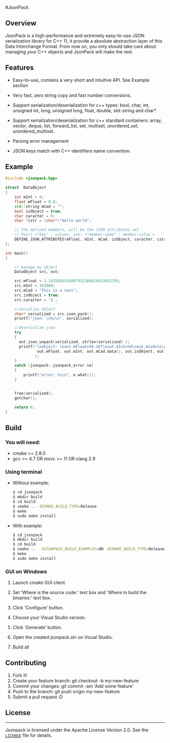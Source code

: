 #JsonPack

## Overview

JsonPack is a high-performance and extremely easy-to-use JSON serialization
library for C++ 11, it provide a absolute abstraction layer of this Data Interchange Format. From now on,
you only should take care about managing your C++ objects and JsonPack will make the rest.

## Features

* Easy-to-use, contains a very short and intuitive API. See Example section

* Very fast, zero string copy and fast number conversions.

* Support serialization/deserialization for c++ types:
  bool, char, int, unsigned int, long, unsigned long, float, double, std::string and char*.
  
* Support serialization/deserialization for c++ standard containers:
  array, vector, deque, list, forward_list, set, multiset, unordered_set, unordered_multiset.

* Parsing error management

* JSON keys match with C++ identifiers name convention.

## Example

```cpp
#include <jsonpack.hpp>

struct  DataObject
{
    int mInt = 0;
    float mFloat = 0.0;
    std::string mCad = "";
    bool isObject = true;
    char caracter = 0;
    char *cstr = (char*)"Hello world";

    // The defined members, will be the JSON attributes set
    // Pairs <"key" : value>, are: <"member-name" : member-value >
    DEFINE_JSON_ATTRIBUTES(mFloat, mInt, mCad, isObject, caracter, cstr)
};

int main()
{

    // manage my object
    DataObject src, out;

    src.mFloat = 3.1415926535897932384626433832795;
    src.mInt = 362880;
    src.mCad = "This is a test";
    src.isObject = true;
    src.caracter = '$';

    //serialize object
    char* serialized = src.json_pack();
    printf("json: \n%s\n", serialized);

    //deserialize json
    try
    {
      out.json_unpack(serialized, strlen(serialized) );
      printf("\nobject: \nout.mFloat=%0.16f\nout.mInt=%d\nout.mCad=%s\nout.isObject=%d\nout.caracter=%c\ncstr=%s\n",
              out.mFloat, out.mInt, out.mCad.data(), out.isObject, out.caracter, out.cstr
             );
    }
    catch (jsonpack::jsonpack_error &e)
    {
        printf("error: %s\n", e.what());
    }


    free(serialized);
    getchar();

    return 0;
}
```

## Build

### You will need:

- cmake >= 2.8.0
- gcc >= 4.7 OR msvc >= 11 OR clang 2.9

### Using terminal

* Without example:

  ```bash
  $ cd jsonpack
  $ mkdir build
  $ cd build
  $ cmake .. -DCMAKE_BUILD_TYPE=Release
  $ make
  $ sudo make install
  ```

* With example:

  ```bash
  $ cd jsonpack
  $ mkdir build
  $ cd build
  $ cmake ..  -DJSONPACK_BUILD_EXAMPLES=ON -DCMAKE_BUILD_TYPE=Release
  $ make
  $ sudo make install
  ```


### GUI on Windows

1. Launch cmake GUI client

2. Set 'Where is the source code:' text box and 'Where to build the binaries:' text box.

3. Click 'Configure' button.

4. Choose your Visual Studio version.

5. Click 'Generate' button.

6. Open the created jsonpack.sln on Visual Studio.

7. Build all

## Contributing

1. Fork it!
2. Create your feature branch: git checkout -b my-new-feature
3. Commit your changes: git commit -am 'Add some feature'
4. Push to the branch: git push origin my-new-feature
5. Submit a pull request :D

## License
----------

Jsonpack is licensed under the Apache License Version 2.0. See
the [`LICENSE`](./LICENSE) file for details.
